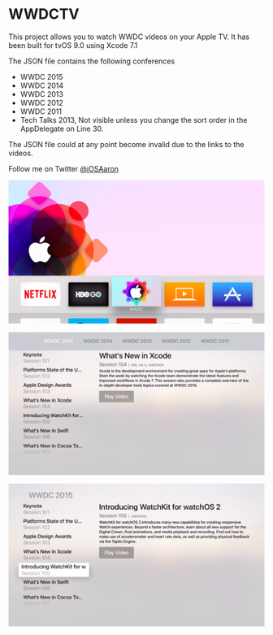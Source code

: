 # WWDCTV
This project allows you to watch WWDC videos on your Apple TV. It has been built for tvOS 9.0 using Xcode 7.1

The JSON file contains the following conferences
* WWDC 2015
* WWDC 2014
* WWDC 2013
* WWDC 2012
* WWDC 2011
* Tech Talks 2013, Not visible unless you change the sort order in the AppDelegate on Line 30. 

The JSON file could at any point become invalid due to the links to the videos.

Follow me on Twitter [@iOSAaron](https://twitter.com/iOSaaron)

![Alt text](/WWDC/screenshot02.png?raw=true "Screenshot 1")

![Alt text](/WWDC/screenshot03.png?raw=true "Screenshot 2")

![Alt text](/WWDC/screenshot04.png?raw=true "Screenshot 3")